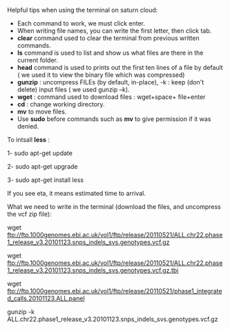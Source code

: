 Helpful tips when using the terminal on saturn cloud:

- Each command to work, we must click enter.
- When writing file names, you can write the first letter, then click tab.
- **clear** command used to clear the terminal from previous written commands.
- **ls** command is used to list and show us what files are there in the current folder.
- **head** command is used to prints out the first ten lines of a file by default ( we used it to view the binary file which was compressed)
- **gunzip** : uncompress FILEs (by default, in-place), -k : keep (don't delete) input files ( we used gunzip –k).
- **wget** : command used to download files  : wget+space+ file+enter 
- **cd** : change working directory.
- **mv** to move files.
- Use **sudo** before commands such as **mv** to give permission if it was denied.

To intsall **less** :

1- sudo apt-get update

2- sudo apt-get upgrade

3- sudo apt-get install less

If you see eta, it  means  estimated time to arrival. 

What we need to write in the terminal (download the files, and uncompress the vcf zip file):

wget ftp://ftp.1000genomes.ebi.ac.uk/vol1/ftp/release/20110521/ALL.chr22.phase1_release_v3.20101123.snps_indels_svs.genotypes.vcf.gz

wget ftp://ftp.1000genomes.ebi.ac.uk/vol1/ftp/release/20110521/ALL.chr22.phase1_release_v3.20101123.snps_indels_svs.genotypes.vcf.gz.tbi

wget ftp://ftp.1000genomes.ebi.ac.uk/vol1/ftp/release/20110521/phase1_integrated_calls.20101123.ALL.panel

gunzip -k ALL.chr22.phase1_release_v3.20101123.snps_indels_svs.genotypes.vcf.gz

